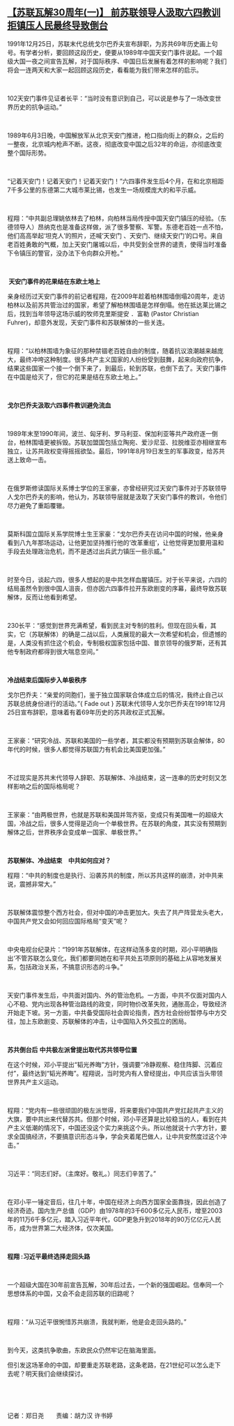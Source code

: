 <!--1640254620000-->
[【苏联瓦解30周年(一)】 前苏联领导人汲取六四教训   拒镇压人民最终导致倒台](https://www.rfa.org/mandarin/yataibaodao/junshiwaijiao/ac-12232021051658.html)
------

<p>1991年12月25日，苏联末代总统戈尔巴乔夫宣布辞职，为苏共69年历史画上句号。有学者分析，要回顾这段历史，便要从1989年中国天安门事件说起。一个超级大国一夜之间宣告瓦解，对于国际秩序、中国日后发展有着怎样的影响呢？我们将会一连两天和大家一起回顾这段历史，看看能为我们带来怎样的启示。</p><p> </p><p>102天安门事件见证者长平：“当时没有意识到自己，可以说是参与了一场改变世界历史的抗争运动。”</p><p> </p><p>1989年6月3日晚，中国解放军从北京天安门推进，枪口指向街上的群众，之后的一整夜，北京城内枪声不断。这夜，彻底改变中国之后32年的命运，亦彻底改变整个国际形势。</p><p> </p><p>“记着天安门！记着天安门！记着天安门！”六四事件发生后4个月，在和北京相距7千多公里的东德第二大城市莱比锡，也发生一场规模庞大的和平示威。</p><p> </p><p>程翔：“中共副总理姚依林去了柏林，向柏林当局传授中国天安门镇压的经验。（东德领导人）昂纳克也是准备这样做，派了很多警察、军警。东德老百姓一点不怕，他们高高举起‘坦克人’的照片，还喊‘天安门 、天安门、继续天安门’的口号。来自老百姓勇敢的气概，加上天安门屠城以后，中共受到全世界的谴责，使得当时准备下令镇压的警官，没办法下令向群众开枪。”</p><p> </p><p><strong> </strong><strong>天安门事件的花果结在东欧土地上</strong></p><p><strong></strong></p><p>亲身经历过天安门事件的前记者程翔，在2009年趁着柏林围墙倒塌20周年，走访柏林以及前苏共管治过的国家，希望了解柏林围墙是怎样倒塌。他在抵达莱比锡之后，找到当年领导这场示威的牧师克里斯提安 ．富勒 (Pastor Christian Fuhrer)，却意外发现，天安门事件和苏联解体的一些关连。</p><p> </p><p>程翔：“以柏林围墙为象征的那种禁锢老百姓自由的制度，随着抗议浪潮越来越庞大，最终冲垮这种制度。很多共产主义国家的人纷纷受到鼓舞，起来向政府抗争，结果这些国家一个接一个倒下来了，到最后，轮到苏联，也倒下去了。天安门事件在中国是给灭了，但它的花果是结在东欧土地上。”</p><p> </p><p><strong>戈尔巴乔夫汲取六四事件教训避免流血</strong></p><p> </p><p>1989年末至1990年间，波兰、匈牙利、罗马利亚、保加利亚等共产政府逐一倒台，柏林围墙更被拆毁。苏联加盟国包括立陶宛、爱沙尼亚、拉脱维亚亦相继宣布独立，让苏共政权变得摇摇欲坠。最后，1991年8月19日发生的军事政变，给苏共送上致命一击。</p><p> </p><p>在俄罗斯修读国际关系博士学位的王家豪，亦曾经研究过天安门事件对于苏联领导人戈尔巴乔夫的影响，他认为，苏联领导层就是汲取了天安门事件的教训，令他们尽力避免了重蹈覆辙。</p><p> </p><p>莫斯科国立国际关系学院博士生王家豪：“戈尔巴乔夫在访问中国的时候，他亲身看到八九年那场运动，让他更加坚持推行他的‘改革重组’，让他觉得更加要用温和手段去处理政治危机，而不是透过出兵武力镇压一些示威。”</p><p> </p><p>时至今日，谈起六四，很多人想起的是中共怎样血腥镇压。对于长平来说，六四的结局虽然令到很中国人沮丧，但亦因六四事件拉开东欧剧变的序幕，最终导致苏联解体，反而让他看到希望。</p><p> </p><p>230长平：“感觉到世界充满希望，看到民主对专制的胜利。但现在回头看，其实，它（苏联解体）的确是二战以后，人类展现的最大一次希望和机会，但遗憾的是，人类没有抓住这个机会，专制极权国家包括中国、普京领导的俄罗斯，还有其他专制政府都得到很大喘息空间。”</p><p> </p><p><strong>冷战结束后国际步入单极秩序</strong> </p><p></p><p>戈尔巴乔夫：“亲爱的同胞们，鉴于独立国家联合体成立后的情况，我终止自己以苏联总统身份进行的活动。”{ Fade out } 苏联末代领导人戈尔巴乔夫在1991年12月25日宣布辞职，意味着有着69年历史的苏共政权正式瓦解。</p><p> </p><p>王家豪：“研究冷战、苏联和美国的一些学者，其实都没有预期到苏联会解体，80年代的时候，很多人都觉得苏联国力有机会比美国更加强。”</p><p> </p><p>不过现实是苏共末代领导人辞职、苏联解体、冷战结束，这一连串的历史时刻又怎样影响之后的国际格局呢？</p><p>  </p><p>王家豪：“由两极世界，也就是苏联和美国并驾齐驱，变成只有美国唯一的超级大国，冷战之后，很多人觉得是迈向一个单极世界。在苏联的角度，其实没有预期到解体之后，世界秩序会变成单一国家、单极世界。”</p><p><strong> </strong></p><p><strong>苏联解体、冷战结束　中共如何应对？</strong></p><p></p><p>程翔：“中共的制度也是执行、沿袭苏共的制度，所以苏共这样的崩溃，对中共来说，震撼非常大。”</p><p> </p><p>苏联解体震惊整个西方社会，但对中国的冲击更加大。失去了共产阵营龙头老大，中国共产党又会如何回应国际格局“变天”呢？</p><p> </p><p>中央电视台纪录片：“1991年苏联解体，在这样动荡多变的时期，邓小平明确指出‘不管苏联怎么变化，我们都要同她在和平共处五项原则的基础上从容地发展关系，包括政治关系，不搞意识形态的斗争。”</p><p> </p><p>天安门事件发生后，中共面对国内、外的管治危机。一方面，中共不仅面对国内人心不稳、党内出现各种管治路线的政变，同时物价改革失败，通胀高企，导致经济开始走下坡。另一方面，中共备受国际社会舆论指责，西方社会纷纷暂停与中方交往，加上东欧剧变、苏联解体的冲击，让中国陷入外交孤立的困局。</p><p> </p><p><strong>苏共倒台后</strong> <strong>中共极左派曾提出取代苏共领导位置</strong></p><p></p><p>在这个时候，邓小平提出“韬光养晦”方针，强调要“冷静观察、稳住阵脚、沉着应付”，最终达到“韬光养晦”。程翔说，当时党内有人曾经提出，中共应该当头带领世界共产主义运动。</p><p> </p><p>程翔：“党内有一些很顽固的极左派觉得，将来要我们中国共产党扛起共产主义的大旗，要中共出来代替苏共。但那个时候，邓小平还算是比较稳当的人，看到在共产主义低潮的情况下，中国还没这个实力来挑这个头。所以他就说十六字方针，要求全国搞经济，不要搞意识形态斗争，学会夹着尾巴做人，让中共安然度过这个冲击。”</p><p> </p><p>习近平：“同志们好。（主席好。敬礼。）同志们辛苦了。”</p><p> </p><p>在邓小平一锤定音后，往几十年，中国在经济上向西方国家全面靠拢，因此创造了经济奇迹。国内生产总值（GDP）由1978年的3千600多亿元人民币，增至2003年的11万6千多亿元，踏入习近平年代，GDP更急升到2018年的90万亿亿元人民币，成为世界第二大经济体，仅次美国。</p><p> </p><p><strong>程翔</strong><strong> :</strong><strong>习近平最终选择走回头路</strong></p><p> </p><p>一个超级大国在30年前宣告瓦解，30年后过去，一个新的强国崛起。信奉同一个思想体系的中国，又会不会走回苏联的旧路呢？</p><p> </p><p>程翔：“从习近平很惋惜苏共崩溃，我就判断，他是会走回头路的。”</p><p> </p><p>到今天，这类抗争歌曲，东欧民众仍然牢记在脑海里面。</p><p>但引发这场革命的中国，却要重走苏联老路，这条老路，在21世纪可以怎么走下去呢？明天我们会继续探讨。</p><p> </p><p> </p><p>记者：郑日尧　　责编：胡力汉 许书婷</p><p> </p><p> </p>
